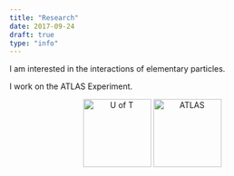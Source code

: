 ```yaml
---
title: "Research"
date: 2017-09-24
draft: true
type: "info"
---
```


I am interested in the interactions of elementary particles.

I work on the ATLAS Experiment.

<div align="center">
    <a href="https://www.physics.utoronto.ca/">
    <img height=120px alt="U of T" src="../img/uoft.png"/></a>
    <a href="https://atlas.cern/" target="_blank">
    <img height=120px alt="ATLAS" src="../img/atlas.png"/></a>
</div>​
